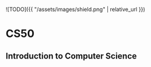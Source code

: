 ![TODO]({{ "/assets/images/shield.png" | relative_url }})

# CS50

## Introduction to Computer Science
